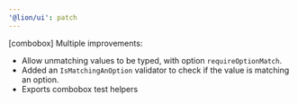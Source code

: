 ```yaml
---
'@lion/ui': patch
---
```


[combobox] Multiple improvements:

- Allow unmatching values to be typed, with option `requireOptionMatch`.
- Added an `IsMatchingAnOption` validator to check if the value is matching an option.
- Exports combobox test helpers
